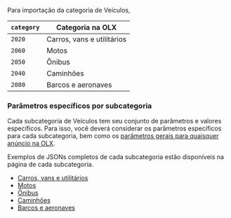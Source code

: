 Para importação da categoria de Veículos, 

| `category` | Categoria na OLX |
|------------|----------------------------|
| `2020` | Carros, vans e utilitários |
| `2060` | Motos |
| `2050` | Ônibus |
| `2040` | Caminhões |
| `2080` | Barcos e aeronaves |

### Parâmetros específicos por subcategoria

Cada subcategoria de Veículos tem seu conjunto de parâmetros e valores específicos. Para isso, você deverá considerar os parâmetros específicos para cada subcategoria, bem como os [parâmetros gerais para quaisquer anúncio na OLX](/../README.md).

Exemplos de JSONs completos de cada subcategoria estão disponíveis na página de cada subcategoria.

- [Carros, vans e utilitários](./sub_autos.md)
- [Motos](./sub_motorcycle.md)
- [Ônibus](./sub_bus.md)
- [Caminhões](./sub_truck.md)
- [Barcos e aeronaves](./sub_boat_plane.md)